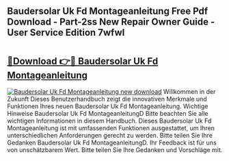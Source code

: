 ## Baudersolar Uk Fd Montageanleitung Free Pdf Download - Part-2ss New Repair Owner Guide - User Service Edition 7wfwI

# <h2><a href="http://df6uwn6.blite.top/?on=Baudersolar+Uk+Fd+Montageanleitung">🔗Download 👉🔴 Baudersolar Uk Fd Montageanleitung</a></h2>

[![Baudersolar Uk Fd Montageanleitung new download](https://i.imgur.com/lujVjoI.png)](http://df6uwn6.blite.top/?on=Baudersolar+Uk+Fd+Montageanleitung)
Willkommen in der Zukunft Dieses Benutzerhandbuch zeigt die innovativen Merkmale und Funktionen Ihres neuen Baudersolar Uk Fd Montageanleitung. Wichtige Hinweise Baudersolar Uk Fd MontageanleitungD Bitte beachten Sie alle wichtigen Informationen in diesem Handbuch. Dieses Baudersolar Uk Fd Montageanleitung ist mit umfassenden Funktionen ausgestattet, um Ihren unterschiedlichen Anforderungen gerecht zu werden. Bitte teilen Sie Ihre Gedanken Baudersolar Uk Fd MontageanleitungD. Ihr Feedback ist für uns von unschätzbarem Wert. Bitte teilen Sie Ihre Gedanken und Vorschläge mit.
